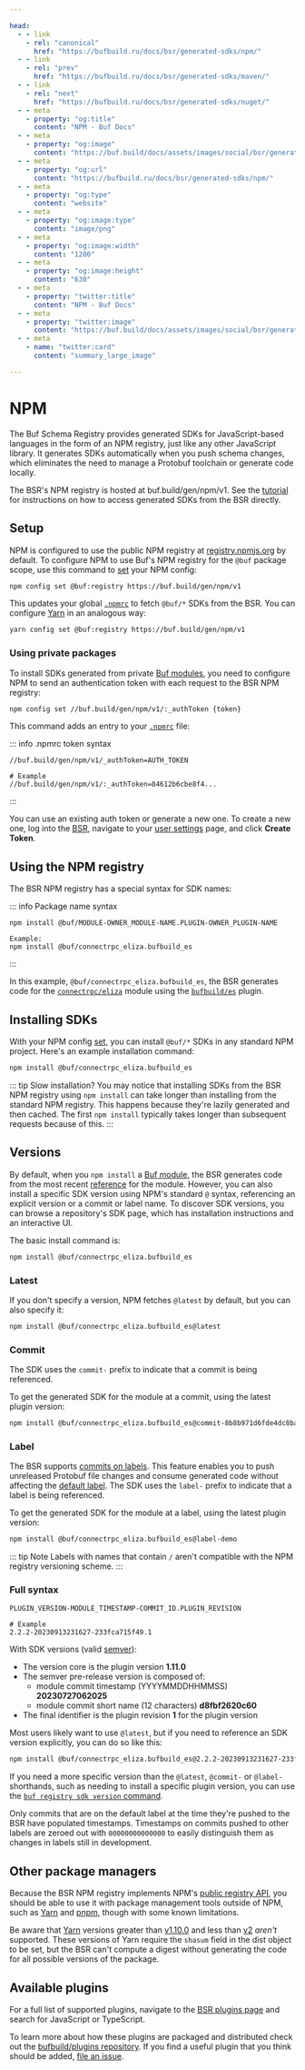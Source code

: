 ```yaml
---

head:
  - - link
    - rel: "canonical"
      href: "https://bufbuild.ru/docs/bsr/generated-sdks/npm/"
  - - link
    - rel: "prev"
      href: "https://bufbuild.ru/docs/bsr/generated-sdks/maven/"
  - - link
    - rel: "next"
      href: "https://bufbuild.ru/docs/bsr/generated-sdks/nuget/"
  - - meta
    - property: "og:title"
      content: "NPM - Buf Docs"
  - - meta
    - property: "og:image"
      content: "https://buf.build/docs/assets/images/social/bsr/generated-sdks/npm.png"
  - - meta
    - property: "og:url"
      content: "https://bufbuild.ru/docs/bsr/generated-sdks/npm/"
  - - meta
    - property: "og:type"
      content: "website"
  - - meta
    - property: "og:image:type"
      content: "image/png"
  - - meta
    - property: "og:image:width"
      content: "1200"
  - - meta
    - property: "og:image:height"
      content: "630"
  - - meta
    - property: "twitter:title"
      content: "NPM - Buf Docs"
  - - meta
    - property: "twitter:image"
      content: "https://buf.build/docs/assets/images/social/bsr/generated-sdks/npm.png"
  - - meta
    - name: "twitter:card"
      content: "summary_large_image"

---
```


# NPM

The Buf Schema Registry provides generated SDKs for JavaScript-based languages in the form of an NPM registry, just like any other JavaScript library. It generates SDKs automatically when you push schema changes, which eliminates the need to manage a Protobuf toolchain or generate code locally.

The BSR's NPM registry is hosted at buf.build/gen/npm/v1. See the [tutorial](../tutorial/) for instructions on how to access generated SDKs from the BSR directly.

## Setup

NPM is configured to use the public NPM registry at [registry.npmjs.org](https://registry.npmjs.org) by default. To configure NPM to use Buf's NPM registry for the `@buf` package scope, use this command to [set](https://docs.npmjs.com/cli/v8/commands/npm-config#set) your NPM config:

```sh
npm config set @buf:registry https://buf.build/gen/npm/v1
```

This updates your global [`.npmrc`](https://docs.npmjs.com/cli/v8/configuring-npm/npmrc) to fetch `@buf/*` SDKs from the BSR. You can configure [Yarn](https://yarnpkg.com) in an analogous way:

```sh
yarn config set @buf:registry https://buf.build/gen/npm/v1
```

### Using private packages

To install SDKs generated from private [Buf modules](../../../cli/modules-workspaces/), you need to configure NPM to send an authentication token with each request to the BSR NPM registry:

```sh
npm config set //buf.build/gen/npm/v1/:_authToken {token}
```

This command adds an entry to your [`.npmrc`](https://docs.npmjs.com/cli/v8/configuring-npm/npmrc) file:

::: info .npmrc token syntax

```console
//buf.build/gen/npm/v1/_authToken=AUTH_TOKEN

# Example
//buf.build/gen/npm/v1/:_authToken=84612b6cbe8f4...
```

:::

You can use an existing auth token or generate a new one. To create a new one, log into the [BSR](../../), navigate to your [user settings](https://buf.build/settings/user) page, and click **Create Token**.

## Using the NPM registry

The BSR NPM registry has a special syntax for SDK names:

::: info Package name syntax

```console
npm install @buf/MODULE-OWNER_MODULE-NAME.PLUGIN-OWNER_PLUGIN-NAME

Example:
npm install @buf/connectrpc_eliza.bufbuild_es
```

:::

In this example, `@buf/connectrpc_eliza.bufbuild_es`, the BSR generates code for the [`connectrpc/eliza`](https://buf.build/connectrpc/eliza) module using the [`bufbuild/es`](https://buf.build/bufbuild/es) plugin.

## Installing SDKs

With your NPM config [set](#setup), you can install `@buf/*` SDKs in any standard NPM project. Here's an example installation command:

```sh
npm install @buf/connectrpc_eliza.bufbuild_es
```

::: tip Slow installation?
You may notice that installing SDKs from the BSR NPM registry using `npm install` can take longer than installing from the standard NPM registry. This happens because they're lazily generated and then cached. The first `npm install` typically takes longer than subsequent requests because of this.
:::

## Versions

By default, when you `npm install` a [Buf module](../../../cli/modules-workspaces/), the BSR generates code from the most recent [reference](../../../cli/modules-workspaces/#referencing-a-module) for the module. However, you can also install a specific SDK version using NPM's standard `@` syntax, referencing an explicit version or a commit or label name. To discover SDK versions, you can browse a repository's SDK page, which has installation instructions and an interactive UI.

The basic install command is:

```sh
npm install @buf/connectrpc_eliza.bufbuild_es
```

### Latest

If you don't specify a version, NPM fetches `@latest` by default, but you can also specify it:

```sh
npm install @buf/connectrpc_eliza.bufbuild_es@latest
```

### Commit

The SDK uses the `commit-` prefix to indicate that a commit is being referenced.

To get the generated SDK for the module at a commit, using the latest plugin version:

```sh
npm install @buf/connectrpc_eliza.bufbuild_es@commit-8b8b971d6fde4dc8ba5d96f9fda7d53c
```

### Label

The BSR supports [commits on labels](../../../cli/modules-workspaces/#referencing-a-module). This feature enables you to push unreleased Protobuf file changes and consume generated code without affecting the [default label](../../repositories/#default-label). The SDK uses the `label-` prefix to indicate that a label is being referenced.

To get the generated SDK for the module at a label, using the latest plugin version:

```sh
npm install @buf/connectrpc_eliza.bufbuild_es@label-demo
```

::: tip Note
Labels with names that contain `/` aren't compatible with the NPM registry versioning scheme.
:::

### Full syntax

```console
PLUGIN_VERSION-MODULE_TIMESTAMP-COMMIT_ID.PLUGIN_REVISION

# Example
2.2.2-20230913231627-233fca715f49.1
```

With SDK versions (valid [semver](https://semver.org)):

- The version core is the plugin version **1.11.0**
- The semver pre-release version is composed of:
  - module commit timestamp (YYYYMMDDHHMMSS) **20230727062025**
  - module commit short name (12 characters) **d8fbf2620c60**
- The final identifier is the plugin revision **1** for the plugin version

Most users likely want to use `@latest`, but if you need to reference an SDK version explicitly, you can do so like this:

```sh
npm install @buf/connectrpc_eliza.bufbuild_es@2.2.2-20230913231627-233fca715f49.1
```

If you need a more specific version than the `@latest`, `@commit-` or `@label-` shorthands, such as needing to install a specific plugin version, you can use the [`buf registry sdk version` command](../../../reference/cli/buf/registry/sdk/version/).

Only commits that are on the default label at the time they're pushed to the BSR have populated timestamps. Timestamps on commits pushed to other labels are zeroed out with `00000000000000` to easily distinguish them as changes in labels still in development.

## Other package managers

Because the BSR NPM registry implements NPM's [public registry API](https://github.com/npm/registry/blob/master/docs/REGISTRY-API.md), you should be able to use it with package management tools outside of NPM, such as [Yarn](https://yarnpkg.com) and [pnpm](https://pnpm.io), though with some known limitations.

Be aware that [Yarn](https://yarnpkg.com) versions greater than [v1.10.0](https://github.com/yarnpkg/yarn/releases/tag/v1.10.0) and less than [v2](https://github.com/yarnpkg/berry) _aren't_ supported. These versions of Yarn require the `shasum` field in the dist object to be set, but the BSR can't compute a digest without generating the code for all possible versions of the package.

## Available plugins

For a full list of supported plugins, navigate to the [BSR plugins page](https://buf.build/plugins) and search for JavaScript or TypeScript.

To learn more about how these plugins are packaged and distributed check out the [bufbuild/plugins repository](https://github.com/bufbuild/plugins). If you find a useful plugin that you think should be added, [file an issue](https://github.com/bufbuild/plugins/issues/new/choose).

